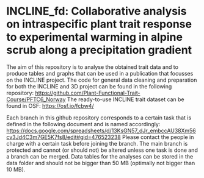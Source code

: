 # INCLINE_fd: Collaborative analysis on intraspecific plant trait response to experimental warming in alpine scrub along a precipitation gradient

The aim of this repository is to analyse the obtained trait data and to produce tables and graphs
that can be used in a publication that focusses on the INCLINE project.
The code for general data cleaning and preparation for both the INCLINE and 3D project
can be found in the following repository: https://github.com/Plant-Functional-Trait-Course/PFTC6_Norway
The ready-to-use INCLINE trait dataset can be found in OSF: https://osf.io/fcbw4/

Each branch in this github repository corresponds to a certain task that is defined in the following document
and is named accordingly: https://docs.google.com/spreadsheets/d/13KsGN57_dJr_embccAU38Xm56cv3Jd4C3m7GE5K7fs8/edit#gid=476523238
Please contact the people in charge with a certain task before joining the branch.
The main branch is protected and cannot (or should not) be altered unless one task is done and a branch can be merged.
Data tables for the analyses can be stored in the data folder and should not be bigger than 50 MB (optimally not bigger than 10 MB).
